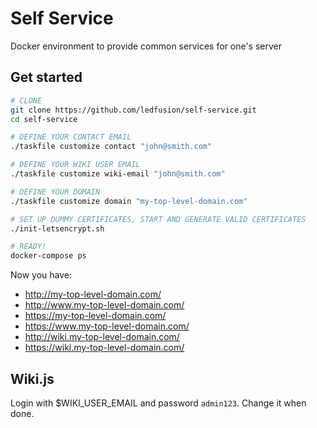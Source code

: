# Self Service
Docker environment to provide common services for one's server

## Get started

```sh
# CLONE
git clone https://github.com/ledfusion/self-service.git
cd self-service

# DEFINE YOUR CONTACT EMAIL
./taskfile customize contact "john@smith.com"

# DEFINE YOUR WIKI USER EMAIL
./taskfile customize wiki-email "john@smith.com"

# DEFINE YOUR DOMAIN
./taskfile customize domain "my-top-level-domain.com"

# SET UP DUMMY CERTIFICATES, START AND GENERATE VALID CERTIFICATES
./init-letsencrypt.sh

# READY!
docker-compose ps
```

Now you have:

* http://my-top-level-domain.com/
* http://www.my-top-level-domain.com/
* https://my-top-level-domain.com/
* https://www.my-top-level-domain.com/
* http://wiki.my-top-level-domain.com/
* https://wiki.my-top-level-domain.com/

## Wiki.js

Login with $WIKI_USER_EMAIL and password `admin123`. Change it when done.
